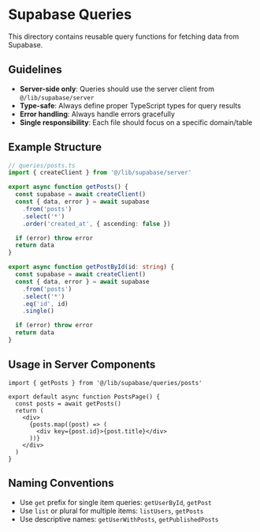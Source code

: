 # Supabase Queries

This directory contains reusable query functions for fetching data from Supabase.

## Guidelines

- **Server-side only**: Queries should use the server client from `@/lib/supabase/server`
- **Type-safe**: Always define proper TypeScript types for query results
- **Error handling**: Always handle errors gracefully
- **Single responsibility**: Each file should focus on a specific domain/table

## Example Structure

```typescript
// queries/posts.ts
import { createClient } from '@/lib/supabase/server'

export async function getPosts() {
  const supabase = await createClient()
  const { data, error } = await supabase
    .from('posts')
    .select('*')
    .order('created_at', { ascending: false })

  if (error) throw error
  return data
}

export async function getPostById(id: string) {
  const supabase = await createClient()
  const { data, error } = await supabase
    .from('posts')
    .select('*')
    .eq('id', id)
    .single()

  if (error) throw error
  return data
}
```

## Usage in Server Components

```tsx
import { getPosts } from '@/lib/supabase/queries/posts'

export default async function PostsPage() {
  const posts = await getPosts()
  return (
    <div>
      {posts.map((post) => (
        <div key={post.id}>{post.title}</div>
      ))}
    </div>
  )
}
```

## Naming Conventions

- Use `get` prefix for single item queries: `getUserById`, `getPost`
- Use `list` or plural for multiple items: `listUsers`, `getPosts`
- Use descriptive names: `getUserWithPosts`, `getPublishedPosts`
